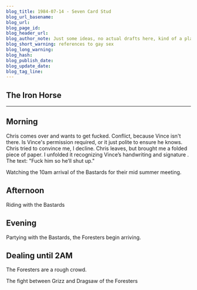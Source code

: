 ```yaml
---
blog_title: 1984-07-14 - Seven Card Stud
blog_url_basename: 
blog_url: 
blog_page_id: 
blog_header_url: 
blog_author_note: Just some ideas, no actual drafts here, kind of a placeholder
blog_short_warning: references to gay sex
blog_long_warning: 
blog_hash: 
blog_publish_date: 
blog_update_date: 
blog_tag_line:
---
```

## The Iron Horse
---

## Morning
Chris comes over and wants to get fucked.  Conflict, because Vince isn't there. Is Vince's permission required, or it just polite to ensure he knows.  Chris tried to convince me, I decline. Chris leaves, but  brought me a folded piece of paper. I unfolded it recognizing Vince’s handwriting and signature . The text: "Fuck him so he’ll shut up."

Watching the 10am arrival of the Bastards for their mid summer meeting.  


## Afternoon

Riding with the Bastards

## Evening

Partying with the Bastards, the Foresters begin arriving.

## Dealing until 2AM

The Foresters are a rough crowd. 

The fight between Grizz and Dragsaw of the Foresters



